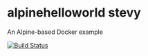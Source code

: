 # alpinehelloworld stevy
An Alpine-based Docker example

[![Build Status](https://534d-41-66-61-53.eu.ngrok.io/buildStatus/icon?job=Deploiement)](https://534d-41-66-61-53.eu.ngrok.io/job/Deploiement/)
